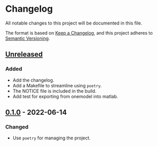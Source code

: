 # Changelog

All notable changes to this project will be documented in this file.

The format is based on [Keep a Changelog](https://keepachangelog.com/en/1.0.0/),
and this project adheres to [Semantic Versioning](https://semver.org/spec/v2.0.0.html).

## [Unreleased]

### Added

- Add the changelog.
- Add a Makefile to streamline using `poetry`.
- The NOTICE file is included in the build.
- Add test for exporting from onemodel into matlab.

## [0.1.0] - 2022-06-14

### Changed

- Use `poetry` for managing the project.

[unreleased]: https://github.com/sb2cl/onemodel/compare/v0.1.0...develop
[0.1.0]: https://github.com/sb2cl/onemodel/releases/tag/v0.1.0

